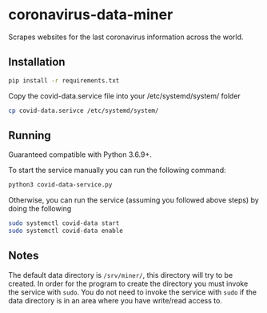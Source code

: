 # coronavirus-data-miner
Scrapes websites for the last coronavirus information across the world.

## Installation

```zsh
pip install -r requirements.txt
```

Copy the covid-data.service file into your /etc/systemd/system/ folder

```zsh
cp covid-data.serivce /etc/systemd/system/
```



## Running

Guaranteed compatible with Python 3.6.9+.

To start the service manually you can run the following command:

```zsh
python3 covid-data-service.py
```

Otherwise, you can run the service (assuming you followed above steps) by doing the following

```zsh
sudo systemctl covid-data start
sudo systemctl covid-data enable
```

## Notes

The default data directory is `/srv/miner/`, this directory will try to be created. In order for the program to create the directory you must invoke the service with `sudo`.
You do not need to invoke the service with `sudo` if the data directory is in an area where you have write/read access to.